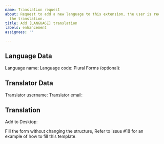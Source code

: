 ```yaml
---
name: Translation request
about: Request to add a new language to this extension, the user is required to give
  the translation.
title: Add [LANGUAGE] translation
labels: enhancement
assignees: ''

---
```


## Language Data
Language name:
Language code:
Plural Forms (optional):

## Translator Data
Translator username:
Translator email:

## Translation
Add to Desktop:

Fill the form without changing the structure, Refer to issue #18 for an example of how to fill this template.
